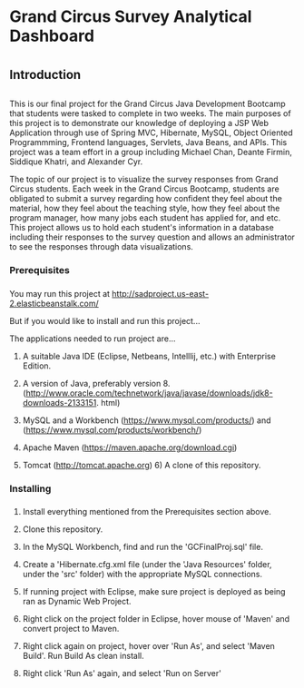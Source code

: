 # Grand Circus Survey Analytical Dashboard
#

## Introduction
## 

This is our final project for the Grand Circus Java Development Bootcamp that students
were tasked to complete in two weeks. The main purposes of this project is to
demonstrate our knowledge of deploying a JSP Web Application through use of Spring
MVC, Hibernate, MySQL, Object Oriented Programmming, Frontend languages, Servlets,
Java Beans, and APIs.  This project was a team effort in a group including Michael
Chan, Deante Firmin, Siddique Khatri, and Alexander Cyr.

The topic of our project is to visualize the survey responses from Grand Circus
students. Each week in the Grand Circus Bootcamp, students are obligated to submit
a survey regarding how confident they feel about the material, how they feel about
the teaching style, how they feel about the program manager, how many jobs each
student has applied for, and etc.  This project allows us to hold each student's
information in a database including their responses to the survey question and
allows an administrator to see the responses through data visualizations.

### Prerequisites
### 

You may run this project at http://sadproject.us-east-2.elasticbeanstalk.com/

But if you would like to install and run this project...

The applications needed to run project are... 
	
1) A suitable Java IDE (Eclipse, Netbeans, Intelllij, etc.) with Enterprise Edition. 

2) A version of Java, preferably version 8.
	(http://www.oracle.com/technetwork/java/javase/downloads/jdk8-downloads-2133151.
	html) 
	
3) MySQL and a Workbench (https://www.mysql.com/products/) and
	(https://www.mysql.com/products/workbench/) 
	
4) Apache Maven (https://maven.apache.org/download.cgi) 

5) Tomcat (http://tomcat.apache.org) 6) A clone of this repository.

### Installing
### 
1) Install everything mentioned from the Prerequisites section above.

2) Clone this repository.

3) In the MySQL Workbench, find and run the 'GCFinalProj.sql' file.

4) Create a 'Hibernate.cfg.xml file (under the 'Java Resources' folder, under the 'src'
	folder) with the appropriate MySQL connections.

4) If running project with Eclipse, make sure project is deployed as being ran as
	Dynamic Web Project.

5) Right click on the project folder in Eclipse, hover mouse of 'Maven' and convert
	project to Maven.

6) Right click again on project, hover over 'Run As', and select 'Maven Build'.  Run
	Build As clean install.

7) Right click 'Run As' again, and select 'Run on Server'
